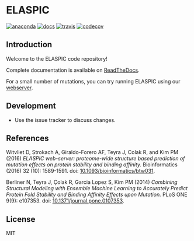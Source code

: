 # ELASPIC

[![anaconda](https://anaconda.org/kimlab/elaspic/badges/version.svg?style=flat-square)](https://anaconda.org/kimlab/elaspic)
[![docs](https://img.shields.io/badge/docs-latest-blue.svg?style=flat-square&?version=latest)](http://elaspic.readthedocs.io)
[![travis](https://img.shields.io/travis/kimlaborg/elaspic.svg?style=flat-square)](https://travis-ci.org/kimlaborg/elaspic)
[![codecov](https://img.shields.io/codecov/c/github/kimlaborb/elaspic.svg?style=flat-square)](https://codecov.io/gh/kimlaborg/elaspic)


## Introduction

Welcome to the ELASPIC code repository!

Complete documentation is available on [ReadTheDocs](http://elaspic.readthedocs.io).

For a small number of mutations, you can try running ELASPIC using our [webserver](http://elaspic.kimlab.org).


## Development

- Use the issue tracker to discuss changes.


## References

Witvliet D, Strokach A, Giraldo-Forero AF, Teyra J, Colak R, and Kim PM (2016)
*ELASPIC web-server: proteome-wide structure based prediction of mutation effects on protein stability and binding affinity.* Bioinformatics (2016) 32 (10): 1589-1591. doi: [10.1093/bioinformatics/btw031](https://doi.org/10.1093/bioinformatics/btw031).

Berliner N, Teyra J, Çolak R, Garcia Lopez S, Kim PM (2014) *Combining Structural Modeling with Ensemble Machine Learning to Accurately Predict Protein Fold Stability and Binding Affinity Effects upon Mutation.* PLoS ONE 9(9): e107353. doi: [10.1371/journal.pone.0107353](https://doi.org/10.1371/journal.pone.0107353).


## License

MIT
